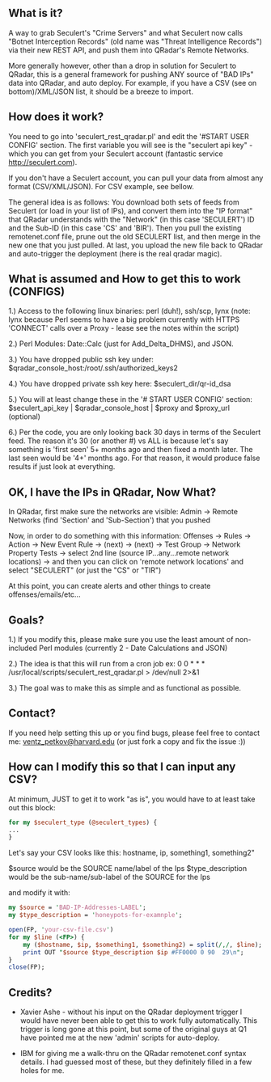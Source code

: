 What is it?
-----------
A way to grab Seculert's "Crime Servers" and what Seculert now calls
"Botnet Interception Records" (old name was "Threat Intelligence Records")
via their new REST API, and push them into QRadar's Remote Networks.

More generally however, other than a drop in solution for Seculert to
QRadar, this is a general framework for pushing ANY source of "BAD
IPs" data into QRadar, and auto deploy. For example, if you have a
CSV (see on bottom)/XML/JSON list, it should be a breeze to import.



How does it work?
-----------------
You need to go into 'seculert_rest_qradar.pl' and edit the '#START USER
CONFIG' section. The first variable you will see is the "seculert api
key" - which you can get from your Seculert account (fantastic service
http://seculert.com).

If you don't have a Seculert account, you can pull your data from
almost any format (CSV/XML/JSON). For CSV example, see bellow.

The general idea is as follows:
You download both sets of feeds from Seculert (or load in your list of
IPs), and convert them into the "IP format" that QRadar understands
with the "Network" (in this case 'SECULERT') ID and the Sub-ID (in
this case 'CS' and 'BIR'). Then you pull the existing remotenet.conf
file, prune out the old SECULERT list, and then merge in the new one
that you just pulled. At last, you upload the new file back to QRadar
and auto-trigger the deployment (here is the real qradar magic).



What is assumed and How to get this to work (CONFIGS)
-----------------------------------------------------
1.) Access to the following linux binaries: perl (duh!), ssh/scp, lynx
(note: lynx because Perl seems to have a big problem currently with
HTTPS 'CONNECT' calls over a Proxy - lease see the notes within the
script)

2.) Perl Modules: Date::Calc (just for Add_Delta_DHMS), and JSON.

3.) You have dropped public ssh key under: $qradar_console_host:/root/.ssh/authorized_keys2

4.) You have dropped private ssh key here: $seculert_dir/qr-id_dsa

5.) You will at least change these in the '# START USER CONFIG' section:
$seculert_api_key | $qradar_console_host | $proxy and $proxy_url (optional)

6.) Per the code, you are only looking back 30 days in terms of the
Seculert feed. The reason it's 30 (or another #) vs ALL is because
let's say something is 'first seen' 5+ months ago and then fixed a
month later. The last seen would be '4+' months ago. For that reason,
it would produce false results if just look at everything.


OK, I have the IPs in QRadar, Now What?
---------------------------------------
In QRadar, first make sure the networks are visible:
Admin -> Remote Networks (find 'Section' and 'Sub-Section') that you
pushed

Now, in order to do something with this information:
Offenses -> Rules -> Action -> New Event Rule -> (next) -> (next) ->
Test Group ->  Network Property Tests -> 
select 2nd line (source IP...any...remote network locations) -> 
and then you can click on 'remote network locations' and select 
"SECULERT" (or just the "CS" or "TIR")

At this point, you can create alerts and other things to create
offenses/emails/etc...



Goals?
------
1.) If you modify this, please make sure you use the least amount of
non-included Perl modules (currently 2 - Date Calculations and JSON)

2.) The idea is that this will run from a cron job
ex:
0 0 * * * /usr/local/scripts/seculert_rest_qradar.pl > /dev/null 2>&1

3.) The goal was to make this as simple and as functional as possible.



Contact?
--------
If you need help setting this up or you find bugs, please feel free to
contact me: ventz_petkov@harvard.edu (or just fork a copy and fix the
issue :))



How can I modify this so that I can input any CSV?
--------------------------------------------------
At minimum, JUST to get it to work "as is", you would have to at least take out this block:

```perl
for my $seculert_type (@seculert_types) {
...
}
```


Let's say your CSV looks like this: hostname, ip, something1, something2"

$source would be the SOURCE name/label of the Ips
$type_description  would be the sub-name/sub-label of the SOURCE for the Ips

and modify it with:

```perl
my $source = 'BAD-IP-Addresses-LABEL';
my $type_description = 'honeypots-for-examnple';

open(FP, 'your-csv-file.csv')
for my $line (<FP>) {
	my ($hostname, $ip, $something1, $something2) = split(/,/, $line);
	print OUT "$source $type_description $ip #FF0000 0 90  29\n";
}
close(FP);
```



Credits?
--------
* Xavier Ashe - without his input on the QRadar deployment trigger I
would have never been able to get this to work fully automatically.
This trigger is long gone at this point, but some of the original guys
at Q1 have pointed me at the new 'admin' scripts for auto-deploy.

* IBM for giving me a walk-thru on the QRadar remotenet.conf syntax
details. I had guessed most of these, but they definitely filled in
a few holes for me.
